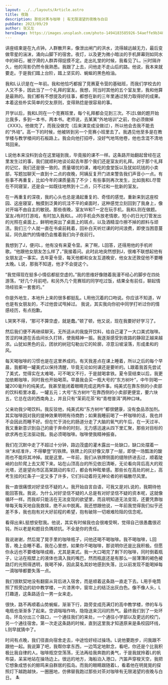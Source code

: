```yaml
---
layout: ../../layouts/Article.astro
title: 夜路
description: 那些对茶与咖啡 | 有无限渴望的夜晚与白日
pubDate: 2023/09/29
author: 张又左
heroImage: https://images.unsplash.com/photo-1494183585926-54aeffe9b348?auto=format&fit=crop&w=2149&q=80
---
```


讲座结束是在九点钟。人群散开来，像泄出闸门的洪水，流得越远越无力，最后变做零星的湍沫，涌向山脚下的宿舍。夜灯，以及更为微小暗淡的手机屏幕则如同水中的碎石，被泞滑的人群弄得捉摸不定。走出礼堂的时候，我看见了L。￼时隔许久，他的背影仍然令我熟悉。我跟了上去，问他走不走山后的路。他说，我本来就要走。于是我们踏上台阶，踏上坚实的、蜿蜒的黑色柏油。

我和L认识是在一年前。我和他恰巧都报了竞赛夏令营的基础班，而我们学校去的人又不多，因此当了一个礼拜的室友。我想，同当时其他的五个室友里，我和他算是最熟的。我们都有不想提及的往事，都想在新的三年里通过努力取得好的成果。本着这些朴实简单的交友原则，变得熟捻是很容易的事。

开学以后，我和L同在一个竞赛班里，每个礼拜都会见到三次。不过L做的题开始比我多，多到一本书，两本书。老师说，去某某“外地培训”之前，你必须做掉《XXX》。他做完了，而我没做完（后来演变成没做过），所以他会去我不能去的“外培”。高一下的时候，他被转到另一个竞赛小班里去了。我遇见他至多是在教学楼与教学楼间的石板路上。我会向他打招呼，没好气地骂他卷，他也含混不清地骂回来。

L说他本来没料到会在这里碰到我，毕竟报的课不一样。这条路开始翻起曾经在这里发生过的事，我们就顺利地谈论起去年那个我们还是室友的礼拜。对于那个礼拜的记忆，我们还是很一致的。质量堪忧的课，难吃的食堂饭以及犹如坑钱的小卖部，写题加聊天一直到十二点的夜晚，阿姨反复开门进来警告我们声音小一点。有些事不再重复，比如今年的课质量高了不少；有些事则再次发生，比如我和L尽管在不同寝室，还是会一如既往地熬到十二点，只不过和一批新的室友。

在一再重复的深夜，我的心头也总是涌起重复的、奇怪的感觉。重新来到这座校园、这座寝室，触摸到泛黄的坑洼不平的桌面时，这种感觉立刻回到了我身上，像对开端不由自主的敏锐。那些夜晚，室友W和T一定在玩手机，我和L则在做题。室友J有时打游戏，有时加入我和L。J的手机会外放老情歌，短小的日光灯管发出的光照在桌面上，鲜明地突出了桌面上的斑点，以及酒精湿巾擦不掉的颜料与顽渍。我们三个人就一直在书桌前耗着，回补白天听烂课的时间浪费，即使当困意蔓延，同仇敌忾的情绪仍会推着我们向子夜前行。

我想到了J，便问L，他有没有来夏令营。来了啊，L回答，还得用他的手机听歌。“他跟他女朋友怎么样了，”我接着问。此时此地突然想到J，很难不联想起他有女朋友这一事实。去年夏令营，每天他都和女友互道晚安，他女友还敦促他不要睡太晚。L说，那我不知道，他才不会提这个。

“我觉得现在挺多小情侣都挺空虚的。”我的思维好像随着我漫不经心的脚步在四处游荡，“好几个月前吧，和另外几个竞赛班的同学吃过饭，结果全有前任，聊起情场经验来一套套的。”

你是外地生，本地升上来的很多都挺乱。L用他沉着的口吻说。你应该不知道，W也是有女朋友的，不过他尝试甩掉过。
我说，其实我向你初中同学打听过你的情感经历，有点抱歉。

L哭笑不得，“那可不算空虚，就是蠢。”顿了顿，他又说，现在我要好好学习了。

然后我们便不再继续聊天。无所适从的我旋开饮料，给自己灌了一大口美式咖啡。苦涩的味道在舌齿间长久打转，使我精神一振。我逐渐感受到夜路的静寂正越来越浓。山犹如黑色的云，团状的树冠勾勒出它的轮廓，凉意沿坡滚落，形成柔和的风。

每天喝咖啡的习惯也是在这里养成的。有天我差点在课上睡着，所以之后的每个早晨，我都喝一罐美式以保持清醒，毕竟无论如何课还是要听的。L跟着我首先尝试了美式，觉得实在太难喝，可不喝又不行，于是就喝拿铁。夏令营结束以后，我更加依赖咖啡，同时我也开始喝茶。早晨我会买一瓶大号的“东方树叶”，中午则喝一罐200毫升的纯美式。我甚至能闭着眼睛完成这两件事。纯美式在靠东侧的小卖部的饮料柜里冰着，一罐五元；大号“东方树叶”在靠西侧的小卖部更便宜，要六块五，它总在店的西南角上，并且只有“茉莉花茶”和“青柑普洱”两种口味。

父亲劝我少喝饮料。我反驳他，纯美式和“东方树叶”都很健康，没有食品添加剂。其实咖啡因对我的提神效果明明有待商酌；如果我睡前喝了一杯咖啡的话，我也并不会因此而睡不好。但在忙于消化的肠道分走了大脑的氧气的午后，在一天过半、我又重新意识到自己的疲于奔命的时刻，无力感迅速从四下里汇聚，那些对目标的欲求再也无法驱动我。我必须喝咖啡。咖啡使我精神振奋。

我们在沉默中走了不超过十分钟，路边茂盛的灌木露出一处缺口，缺口处摆着一块“未经准许，不得攀登”的铁牌。铁牌上的灰好像又厚了一层，即使一场瓢泼的酸雨也不能将其冲掉。就是这里。一年前，我们从铁牌侧面的缝隙挤进去过，顺着陡峭的台阶爬上去又爬下来。站在山顶高台的所见依旧清晰，无论看向背后高大的观光塔，还是望向市区高架跳动的车灯，都会有种眩晕感。那些长在高处的树上，高考生挂的红条子一定又多了许多，它们抖动着将无神论者的祈福散尽风里。

我一直很痛恨对好坚信不疑的人。我开始自言自语，可我又是对L说的，我期待他能回答我。我说，为什么对好坚信不疑的人总是有对好坚信不疑的资本呢，这就像循环一样。而我却只能活在无法变现的欲望里，而且明知道无法变现，还要凭靠咖啡每天每天地自我救赎，绝不从中脱离。我还想跟他说，一年前我觉得我们似乎还差不多，我也抱有对大好前程的希望，抱有破除一切艰难险阻的信念呢。

看得出来L挺想安慰我。他说，其实有时候我也会很难受啊，觉得自己很愚蠢很迟钝，所以老是和题目负隅顽抗。不全是你的责任。

我说谢谢，然后晃了晃手里的咖啡瓶子，问他还喝不喝咖啡。我不喝咖啡，L回答，晚上会睡不着。我在心里想，如果你不喝咖啡，那说明你还是比我积极。但愿你永远也不要嗜咖啡成瘾，尤其是美式。我一大口喝完了剩下的咖啡，同时倒着瓶子，让沾在瓶壁上的液体也滴入我的嘴巴，然而瓶底还是有那么一层薄薄的褐色被路灯的光照得透明，我喝不掉，因此莫名其妙地感到失落，比以前发现不能喝掉每一滴咖啡都要失落一点。

我们很默契地没有翻窗从背后进入宿舍，而是顺着这条路一直走下去。L用手电筒照了照旁边的初中教学楼，一片漆黑中，窗帘上的结泛出灰白色。像不像人头，L打趣道，这条路适合一男一女来走。

很快，路不再顺着山势蜿蜒，渐渐下行，路旁变成亮满灯的高中教学楼，停的车与电瓶也渐渐多了起来。空调嗡嗡作响，隐隐送来沉闷的热气。最终我们到了一处环岛，环岛分出三个路口，一个通往我们的来处，一个通往小学部以及更远的校门，另一个通往宿舍。第一次走这条路的时候，直到这里我才知道原来是条校园环线，L则早就猜中了。

时间有点晚，我们径直向宿舍走去，中途恰好经过操场。L说他要跑步，问我跟不跟他一起。我说算了吧，我帮你拿东西，一边笃定地默念，看吧，你还是个比我积极比我自律的人。咖啡瓶空空荡荡，无法再给我奔跑的勇气，于是我就拎着L的帆布袋，呆呆地站在操场边上。很远的地方，海船泊入港口，汽笛声穿梭天空，我把它想象成悠长的鲸鸣来自群居的孤岛。而我的眼睛跟随着L，看着他在明晃晃的探照灯下越跑越快，一圈圈地，仿佛替我跑过那些对茶对咖啡有无限渴望的夜晚与白日。 🏝️
